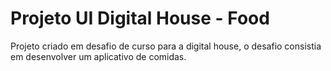 # Projeto UI Digital House - Food
Projeto criado em desafio de curso para a digital house, o desafio consistia em desenvolver um aplicativo de comidas.
